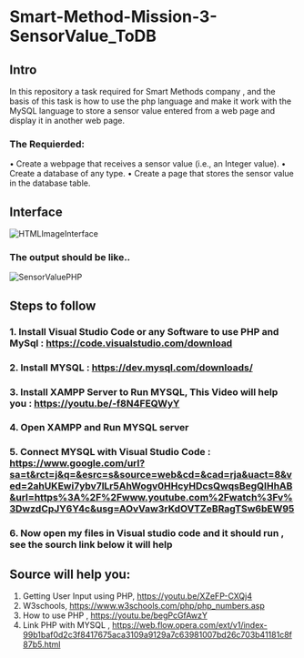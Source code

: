 # Smart-Method-Mission-3-SensorValue_ToDB
## Intro
In this repository a task required for Smart Methods company , and the basis of this task is how to use the php language and make it work with the MySQL language to store a sensor value entered from a web page and display it in another web page.
### The Requierded:
• Create a webpage that receives a sensor value (i.e., an Integer value).
• Create a database of any type.
• Create a page that stores the sensor value in the database table.

## Interface
![HTMLImageInterface](https://user-images.githubusercontent.com/109436965/183706126-8c6d0474-7d0c-4d6d-ae17-38ddcf43aadc.png)
### The output should be like..
![SensorValuePHP](https://user-images.githubusercontent.com/109436965/183706825-c4fa42fe-e131-4ee0-89fa-8d3e84e07a9c.png)

## Steps to follow
 ### 1. Install Visual Studio Code or any Software to use PHP and MySql : https://code.visualstudio.com/download
 ### 2. Install MYSQL : https://dev.mysql.com/downloads/
 ### 3. Install XAMPP Server to Run MYSQL, This Video will help you : https://youtu.be/-f8N4FEQWyY
 ### 4. Open XAMPP and Run MYSQL server
 ### 5. Connect MYSQL with Visual Studio Code : https://www.google.com/url?sa=t&rct=j&q=&esrc=s&source=web&cd=&cad=rja&uact=8&ved=2ahUKEwi7ybv7lLr5AhWogv0HHcyHDcsQwqsBegQIHhAB&url=https%3A%2F%2Fwww.youtube.com%2Fwatch%3Fv%3DwzdCpJY6Y4c&usg=AOvVaw3rKdOVTZeBRagTSw6bEW95
 ### 6. Now open my files in Visual studio code and it should run , see the sourch link below it will help
 
 
 ## Source will help you:
 1. Getting User Input using PHP, https://youtu.be/XZeFP-CXQj4
 2. W3schools,  https://www.w3schools.com/php/php_numbers.asp
 3. How to use PHP , https://youtu.be/begPcGfAwzY
 4. Link PHP with MYSQL , https://web.flow.opera.com/ext/v1/index-99b1baf0d2c3f8417675aca3109a9129a7c63981007bd26c703b41181c8f87b5.html
   
 
